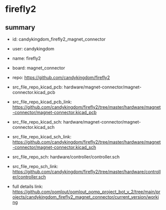 # firefly2
 
## summary 
* id: candykingdom_firefly2_magnet_connector
* user: candykingdom
* name: firefly2
* board: magnet_connector
* repo: https://github.com/candykingdom/firefly2
* src_file_repo_kicad_pcb: hardware/magnet-connector/magnet-connector.kicad_pcb
* src_file_repo_kicad_pcb_link: https://github.com/candykingdom/firefly2/tree/master/hardware/magnet-connector/magnet-connector.kicad_pcb
* src_file_repo_kicad_sch: hardware/magnet-connector/magnet-connector.kicad_sch
* src_file_repo_kicad_sch_link: https://github.com/candykingdom/firefly2/tree/master/hardware/magnet-connector/magnet-connector.kicad_sch

* src_file_repo_sch: hardware/controller/controller.sch
* src_file_repo_sch_link: https://github.com/candykingdom/firefly2/tree/master/hardware/controller/controller.sch
* full details link: https://github.com/oomlout/oomlout_oomp_project_bot_v_2/tree/main/projects/candykingdom_firefly2_magnet_connector/current_version/working  








